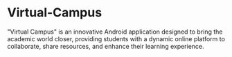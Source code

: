 # Virtual-Campus
"Virtual Campus" is an innovative Android application designed to bring the academic world closer, providing students with a dynamic online platform to collaborate, share resources, and enhance their learning experience.
